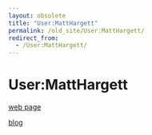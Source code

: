 ```yaml
---
layout: obsolete
title: "User:MattHargett"
permalink: /old_site/User:MattHargett/
redirect_from:
  - /User:MattHargett/
---
```


User:MattHargett
================

[web page](http://www.clock.org/~matt%7CMatt's)

[blog](http://wiki.yak.net/~pretention%7CMatt's)


